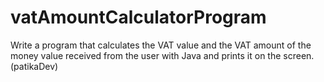 # vatAmountCalculatorProgram
Write a program that calculates the VAT value and the VAT amount of the money
value received from the user with Java and prints it on the screen.
(patikaDev)
